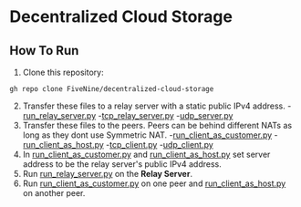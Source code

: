 ﻿# Decentralized Cloud Storage

## How To Run
1.  Clone this repository:
```
gh repo clone FiveNine/decentralized-cloud-storage
```
2.  Transfer these files to a relay server with a static public IPv4 address.
    -[run_relay_server.py](/Server/run_relay_server.py)
    -[tcp_relay_server.py](/Server/tcp_relay_server.py)
    -[udp_server.py](/Server/udp_server.py)
3.  Transfer these files to the peers. Peers can be behind different NATs as long as they dont use Symmetric NAT.
    -[run_client_as_customer.py](/Client/run_client_as_customer.py)
    -[run_client_as_host.py](/Client/run_client_as_host.py)
    -[tcp_client.py](/Client/tcp_client.py)
    -[udp_client.py](/Client/udp_client.py)
4.  In [run_client_as_customer.py](/Client/run_client_as_customer.py) and [run_client_as_host.py](/Client/run_client_as_host.py) set server address to be the relay server's public IPv4 address.
5.  Run [run_relay_server.py](/Server/run_relay_server.py) on the **Relay Server**.
6.  Run [run_client_as_customer.py](/Client/run_client_as_customer.py) on one peer and [run_client_as_host.py](/Client/run_client_as_host.py) on another peer.
